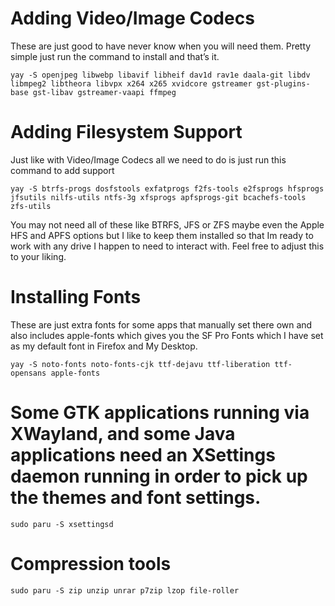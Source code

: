 # Adding Video/Image Codecs

These are just good to have never know when you will need them. Pretty simple just run the command to install and that’s it.

    yay -S openjpeg libwebp libavif libheif dav1d rav1e daala-git libdv libmpeg2 libtheora libvpx x264 x265 xvidcore gstreamer gst-plugins-base gst-libav gstreamer-vaapi ffmpeg

# Adding Filesystem Support

Just like with Video/Image Codecs all we need to do is just run this command to add support

    yay -S btrfs-progs dosfstools exfatprogs f2fs-tools e2fsprogs hfsprogs jfsutils nilfs-utils ntfs-3g xfsprogs apfsprogs-git bcachefs-tools zfs-utils

You may not need all of these like BTRFS, JFS or ZFS maybe even the Apple HFS and APFS options but I like to keep them installed so that Im ready to work with any drive I happen to need to interact with. Feel free to adjust this to your liking.

# Installing Fonts

These are just extra fonts for some apps that manually set there own and also includes apple-fonts which gives you the SF Pro Fonts which I have set as my default font in Firefox and My Desktop.

    yay -S noto-fonts noto-fonts-cjk ttf-dejavu ttf-liberation ttf-opensans apple-fonts

# Some GTK applications running via XWayland, and some Java applications need an XSettings daemon running in order to pick up the themes and font settings.
    sudo paru -S xsettingsd

# Compression tools
    sudo paru -S zip unzip unrar p7zip lzop file-roller

